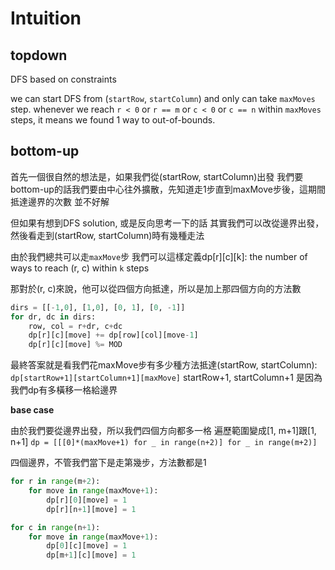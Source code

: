 # Intuition

## topdown
DFS based on constraints

we can start DFS from (`startRow`, `startColumn`) and only can take `maxMoves` step.
whenever we reach `r < 0` or `r == m` or `c < 0` or `c == n` within `maxMoves` steps, it means we found 1 way to out-of-bounds.


## bottom-up

首先一個很自然的想法是，如果我們從(startRow, startColumn)出發
我們要bottom-up的話我們要由中心往外擴散，先知道走1步直到maxMove步後，這期間抵達邊界的次數
並不好解

但如果有想到DFS solution, 或是反向思考一下的話
其實我們可以改從邊界出發，然後看走到(startRow, startColumn)時有幾種走法

由於我們總共可以走`maxMove`步
我們可以這樣定義dp[r][c][k]: the number of ways to reach (r, c) within `k` steps

那對於(r, c)來說，他可以從四個方向抵達，所以是加上那四個方向的方法數

```py
dirs = [[-1,0], [1,0], [0, 1], [0, -1]]
for dr, dc in dirs:
    row, col = r+dr, c+dc
    dp[r][c][move] += dp[row][col][move-1]
    dp[r][c][move] %= MOD
```

最終答案就是看我們花maxMove步有多少種方法抵達(startRow, startColumn): `dp[startRow+1][startColumn+1][maxMove]`
startRow+1, startColumn+1 是因為我們dp有多橫移一格給邊界

**base case**

由於我們要從邊界出發，所以我們四個方向都多一格
遍歷範圍變成[1, m+1]跟[1, n+1]
`dp = [[[0]*(maxMove+1) for _ in range(n+2)] for _ in range(m+2)]`

四個邊界，不管我們當下是走第幾步，方法數都是1

```py
for r in range(m+2):
    for move in range(maxMove+1):
        dp[r][0][move] = 1
        dp[r][n+1][move] = 1

for c in range(n+1):
    for move in range(maxMove+1):
        dp[0][c][move] = 1
        dp[m+1][c][move] = 1
```